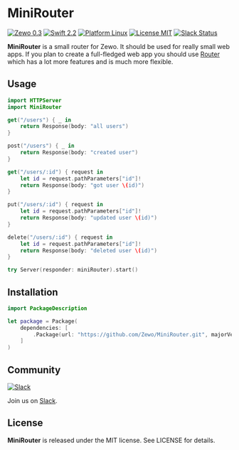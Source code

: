 MiniRouter
==========

[![Zewo 0.3](https://img.shields.io/badge/Zewo-0.3-FF7565.svg?style=flat)](http://zewo.io)
[![Swift 2.2](https://img.shields.io/badge/Swift-3.0-orange.svg?style=flat)](https://swift.org)
[![Platform Linux](https://img.shields.io/badge/Platform-Linux-lightgray.svg?style=flat)](https://swift.org)
[![License MIT](https://img.shields.io/badge/License-MIT-blue.svg?style=flat)](https://tldrlegal.com/license/mit-license)
[![Slack Status](https://zewo-slackin.herokuapp.com/badge.svg)](http://slack.zewo.io)

**MiniRouter** is a small router for Zewo. It should be used for really small web apps. If you plan to create a full-fledged web app you should use [Router](https://github.com/Zewo/Router) which has a lot more features and is much more flexible.

## Usage

```swift
import HTTPServer
import MiniRouter

get("/users") { _ in
    return Response(body: "all users")
}

post("/users") { _ in
    return Response(body: "created user")
}

get("/users/:id") { request in
    let id = request.pathParameters["id"]!
    return Response(body: "got user \(id)")
}

put("/users/:id") { request in
    let id = request.pathParameters["id"]!
    return Response(body: "updated user \(id)")
}

delete("/users/:id") { request in
    let id = request.pathParameters["id"]!
    return Response(body: "deleted user \(id)")
}

try Server(responder: miniRouter).start()
```

## Installation

```swift
import PackageDescription

let package = Package(
    dependencies: [
        .Package(url: "https://github.com/Zewo/MiniRouter.git", majorVersion: 0, minor: 3)
    ]
)
```

## Community

[![Slack](http://s13.postimg.org/ybwy92ktf/Slack.png)](http://slack.zewo.io)

Join us on [Slack](http://slack.zewo.io).

License
-------

**MiniRouter** is released under the MIT license. See LICENSE for details.
